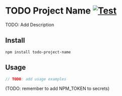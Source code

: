 
# TODO Project Name [![Test](https://github.com/howlowck/template-typescript-npm-pkg/actions/workflows/test.yml/badge.svg)](https://github.com/howlowck/template-typescript-npm-pkg/actions/workflows/test.yml)

TODO: Add Description

## Install

`npm install todo-project-name`

## Usage

```js
// TODO: add usage examples

```

(TODO: remember to add NPM_TOKEN to secrets)

